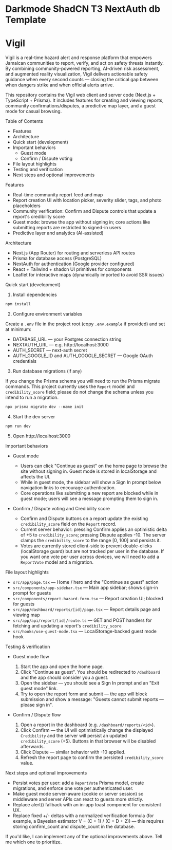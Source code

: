 # Darkmode ShadCN T3 NextAuth db Template
# Vigil

Vigil is a real-time hazard alert and response platform that empowers Jamaican communities to report, verify, and act on safety threats instantly. By combining community-powered reporting, AI-driven risk assessment, and augmented reality visualization, Vigil delivers actionable safety guidance when every second counts — closing the critical gap between when dangers strike and when official alerts arrive.

This repository contains the Vigil web client and server code (Next.js + TypeScript + Prisma). It includes features for creating and viewing reports, community confirmations/disputes, a predictive map layer, and a guest mode for casual browsing.

Table of Contents
 - Features
 - Architecture
 - Quick start (development)
 - Important behaviors
   - Guest mode
   - Confirm / Dispute voting
 - File layout highlights
 - Testing and verification
 - Next steps and optional improvements


Features
 - Real-time community report feed and map
 - Report creation UI with location picker, severity slider, tags, and photo placeholders
 - Community verification: Confirm and Dispute controls that update a report's credibility score
 - Guest mode: browse the app without signing in; core actions like submitting reports are restricted to signed-in users
 - Predictive layer and analytics (AI-assisted)


Architecture
 - Next.js (App Router) for routing and serverless API routes
 - Prisma for database access (PostgreSQL)
 - NextAuth for authentication (Google provider configured)
 - React + Tailwind + shadcn UI primitives for components
 - Leaflet for interactive maps (dynamically imported to avoid SSR issues)


Quick start (development)

1. Install dependencies

```powershell
npm install
```

2. Configure environment variables

Create a `.env` file in the project root (copy `.env.example` if provided) and set at minimum:

- DATABASE_URL — your Postgres connection string
- NEXTAUTH_URL — e.g. http://localhost:3000
- AUTH_SECRET — next-auth secret
- AUTH_GOOGLE_ID and AUTH_GOOGLE_SECRET — Google OAuth credentials

3. Run database migrations (if any)

If you change the Prisma schema you will need to run the Prisma migrate commands. This project currently uses the `Report` model and `credibility_score` field; please do not change the schema unless you intend to run a migration.

```powershell
npx prisma migrate dev --name init
```

4. Start the dev server

```powershell
npm run dev
```

5. Open http://localhost:3000


Important behaviors

- Guest mode
  - Users can click "Continue as guest" on the home page to browse the site without signing in. Guest mode is stored in localStorage and affects the UI.
  - While in guest mode, the sidebar will show a Sign In prompt below navigation links to encourage authentication.
  - Core operations like submitting a new report are blocked while in guest mode; users will see a message prompting them to sign in.

- Confirm / Dispute voting and Credibility score
  - Confirm and Dispute buttons on a report update the existing `credibility_score` field on the `Report` record.
  - Current server behavior: pressing Confirm applies an optimistic delta of +5 to `credibility_score`; pressing Dispute applies -10. The server clamps the `credibility_score` to the range [0, 100] and persists it.
  - Votes are currently stored client-side to prevent double-clicks (localStorage guard) but are not tracked per user in the database. If you want one vote per user across devices, we will need to add a `ReportVote` model and a migration.


File layout highlights
 - `src/app/page.tsx` — Home / hero and the "Continue as guest" action
 - `src/components/app-sidebar.tsx` — Main app sidebar; shows sign-in prompt for guests
 - `src/components/report-hazard-form.tsx` — Report creation UI; blocked for guests
 - `src/app/dashboard/reports/[id]/page.tsx` — Report details page and viewing map
 - `src/app/api/report/[id]/route.ts` — GET and POST handlers for fetching and updating a report's `credibility_score`
 - `src/hooks/use-guest-mode.tsx` — LocalStorage-backed guest mode hook


Testing & verification
 - Guest mode flow
   1. Start the app and open the home page.
   2. Click "Continue as guest". You should be redirected to `/dashboard` and the app should consider you a guest.
   3. Open the sidebar — you should see a Sign In prompt and an "Exit guest mode" link.
   4. Try to open the report form and submit — the app will block submission and show a message: "Guests cannot submit reports — please sign in".

 - Confirm / Dispute flow
   1. Open a report in the dashboard (e.g. `/dashboard/reports/<id>`).
   2. Click Confirm — the UI will optimistically change the displayed `Credibility` and the server will persist an updated `credibility_score` (+5). Buttons in that browser will be disabled afterwards.
   3. Click Dispute — similar behavior with -10 applied.
   4. Refresh the report page to confirm the persisted `credibility_score` value.


Next steps and optional improvements
 - Persist votes per user: add a `ReportVote` Prisma model, create migrations, and enforce one vote per authenticated user.
 - Make guest mode server-aware (cookie or server session) so middleware and server APIs can react to guests more strictly.
 - Replace alert() fallback with an in-app toast component for consistent UX.
 - Replace fixed +/- deltas with a normalized verification formula (for example, a Bayesian estimator V = (C + 1) / (C + D + 2)) — this requires storing confirm_count and dispute_count in the database.

If you'd like, I can implement any of the optional improvements above. Tell me which one to prioritize.
